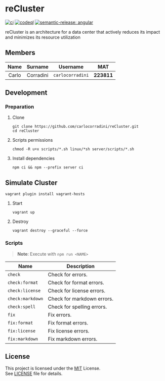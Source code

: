 # reCluster

[![ci](https://github.com/carlocorradini/reCluster/actions/workflows/ci.yml/badge.svg)](https://github.com/carlocorradini/reCluster/actions/workflows/ci.yml)
[![codeql](https://github.com/carlocorradini/reCluster/actions/workflows/codeql.yml/badge.svg)](https://github.com/carlocorradini/reCluster/actions/workflows/codeql.yml)
[![semantic-release: angular](https://img.shields.io/badge/semantic--release-angular-e10079?logo=semantic-release)](https://github.com/semantic-release/semantic-release)

reCluster is an architecture for a data center that actively reduces its impact and minimizes its resource utilization

## Members

| Name  |  Surname  |     Username     |    MAT     |
| :---: | :-------: | :--------------: | :--------: |
| Carlo | Corradini | `carlocorradini` | **223811** |

## Development

### Preparation

1. Clone

   ```console
   git clone https://github.com/carlocorradini/reCluster.git
   cd reCluster
   ```

1. Scripts permissions

   ```console
   chmod -R u+x scripts/*.sh linux/*sh server/scripts/*.sh
   ```

1. Install dependencies

   ```console
   npm ci && npm --prefix server ci
   ```

## Simulate Cluster

```console
vagrant plugin install vagrant-hosts
```

1. Start

   ```console
   vagrant up
   ```

2. Destroy

   ```console
   vagrant destroy --graceful --force
   ```

### Scripts

> **Note**: Execute with `npm run <NAME>`

| **Name** | **Description** |
| -------- | --------------- |
| `check` | Check for errors. |
| `check:format` | Check for format errors. |
| `check:license` | Check for license errors. |
| `check:markdown` | Check for markdown errors. |
| `check:spell` | Check for spelling errors. |
| `fix` | Fix errors. |
| `fix:format` | Fix format errors. |
| `fix:license` | Fix license errors. |
| `fix:markdown` | Fix markdown errors. |

## License

This project is licensed under the [MIT](https://opensource.org/licenses/MIT) License. \
See [LICENSE](LICENSE) file for details.
